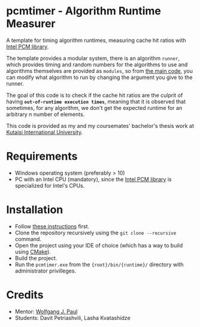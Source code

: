 # pcmtimer - Algorithm Runtime Measurer

A template for timing algorithm runtimes, measuring cache hit ratios with [Intel PCM library](https://github.com/intel/pcm/).

The template provides a modular system, there is an algorithm `runner`, which provides timing and random numbers for the algorithms to use and algorithms themselves are provided as `modules`, so from [the main code](https://github.com/memory-hunter/pcmtimer/blob/main/src/pcmtimer.cpp#L24), you can modify what algorithm to run by changing the argument you give to the runner.

The goal of this code is to check if the cache hit ratios are the culprit of having **`out-of-runtime execution times`**, meaning that it is observed that sometimes, for any algorithm, we don't get the expected runtime for an arbitrary n number of elements.

This code is provided as my and my coursemates' bachelor's thesis work at [Kutaisi International University](https://www.kiu.edu.ge/).

# Requirements
- Windows operating system (preferably > 10)
- PC with an Intel CPU (mandatory), since the [Intel PCM library](https://github.com/intel/pcm/) is specialized for Intel's CPUs.

# Installation
- Follow [these instructions](https://github.com/intel/pcm/blob/master/doc/WINDOWS_HOWTO.md) first.
- Clone the repository recursively using the `git clone --recursive` command.
- Open the project using your IDE of choice (which has a way to build using [CMake](https://cmake.org/)).
- Build the project.
- Run the `pcmtimer.exe` from the `{root}/bin/{runtime}/` directory with administrator privilleges.

# Credits
- Mentor: [Wolfgang J. Paul](https://ieeexplore.ieee.org/author/37387171500)
- Students: Davit Petriashvili, Lasha Kvatashidze
